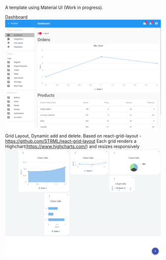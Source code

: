 # 
A template using Material UI (Work in progress).

Dashboard
![alt text](https://github.com/nywooz/Dashy/blob/master/src/img/Capture.PNG)

Grid Layout, Dynamic add and delete. Based on react-grid-layout - https://github.com/STRML/react-grid-layout 
Each grid renders a Highchart(https://www.highcharts.com/) and resizes responsively
![alt text](https://github.com/nywooz/Dashy/blob/master/src/img/Capture2.PNG)


